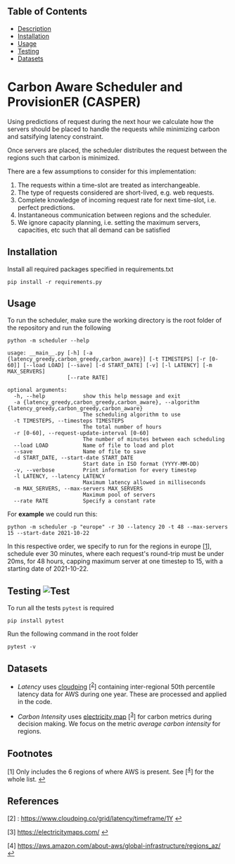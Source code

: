 ## Table of Contents  
- [Description](#Description)  
- [Installation](#Installation)
- [Usage](#Usage)  
- [Testing](#Testing)  
- [Datasets](#Datasets)  

<a name="Description"/>

# Carbon Aware Scheduler and ProvisionER (CASPER)

Using predictions of request during the next hour we calculate how the servers should be placed to handle
the requests while minimizing carbon and satsifying latency constraint.

Once servers are placed, the scheduler distributes the request between the regions such that carbon is minimized.

There are a few assumptions to consider for this implementation: 

1. The requests within a time-slot are treated as interchangeable.
2. The type of requests considered are short-lived, e.g. web requests.
3. Complete knowledge of incoming request rate for next time-slot, i.e. perfect predictions. 
4. Instantaneous communication between regions and the scheduler.
5. We ignore capacity planning, i.e. setting the maximum servers, capacities, etc such that all demand can be satisfied

<a name="Installation"/>

## Installation
Install all required packages specified in requirements.txt
```
pip install -r requirements.py
```
<a name="Usage"/>

## Usage
To run the scheduler, make sure the working directory is the root folder of the repository and run the following

```
python -m scheduler --help
```

```
usage: __main__.py [-h] [-a {latency_greedy,carbon_greedy,carbon_aware}] [-t TIMESTEPS] [-r [0-60]] [--load LOAD] [--save] [-d START_DATE] [-v] [-l LATENCY] [-m MAX_SERVERS]
                   [--rate RATE]

optional arguments:
  -h, --help            show this help message and exit
  -a {latency_greedy,carbon_greedy,carbon_aware}, --algorithm {latency_greedy,carbon_greedy,carbon_aware}
                        The scheduling algorithm to use
  -t TIMESTEPS, --timesteps TIMESTEPS
                        The total number of hours
  -r [0-60], --request-update-interval [0-60]
                        The number of minutes between each scheduling
  --load LOAD           Name of file to load and plot
  --save                Name of file to save
  -d START_DATE, --start-date START_DATE
                        Start date in ISO format (YYYY-MM-DD)
  -v, --verbose         Print information for every timestep
  -l LATENCY, --latency LATENCY
                        Maximum latency allowed in milliseconds
  -m MAX_SERVERS, --max-servers MAX_SERVERS
                        Maximum pool of servers
  --rate RATE           Specify a constant rate
```

For **example** we could run this:
```
python -m scheduler -p "europe" -r 30 --latency 20 -t 48 --max-servers 15 --start-date 2021-10-22
```

In this respective order, we specify to run for the regions in europe [<sup id="a1">[1](#1)</sup>], schedule ever 30 minutes, where each request's round-trip must be under 20ms, for 48 hours, capping maximum server at one timestep to 15, with a starting date of 2021-10-22.  

<a name="Testing"/>

## Testing ![Test](https://github.com/Zonotora/umass/workflows/Test/badge.svg?branch=main&event=push)

To run all the tests `pytest` is required
```
pip install pytest
```

Run the following command in the root folder

```
pytest -v
```
<a name="Datasets"/>

## Datasets 

- _Latency_ uses [cloudping] [<sup id="a2">[2](#latency_cloudping)</sup>] containing inter-regional 50th percentile latency data for
AWS during one year. These are processed and applied in the code. 

- _Carbon Intensity_ uses [electricity map] [<sup id="a3">[3](#electricity_map)</sup>] for carbon metrics during decision making. We focus on the metric _average carbon intensity_ for regions.


<!-- THIS IS FOR HYPERLINKS -->
[cloudping]: https://www.cloudping.co/grid/latency/timeframe/1Y
[electricity map]: https://electricitymaps.com/


## Footnotes
[<a id="1">1</a>]
Only includes the 6 regions of where AWS is present. See [<sup id="a4">[4](#aws_regions)</sup>] for the whole list.
<b id="a1"></b> [↩](#a1)

## References
[<a id="2">2</a>] :
<a name="latency_cloudping"></a>
https://www.cloudping.co/grid/latency/timeframe/1Y
<b id="a1"></b> [↩](#a2)

<a id="electricity_map">[3]</a>
<a name="electricity_map"></a>
https://electricitymaps.com/
<b id="a1"></b> [↩](#a3)

<a id="4">[4]</a>
<a name="aws_regions"></a>
https://aws.amazon.com/about-aws/global-infrastructure/regions_az/
<b id="a1"></b> [↩](#a4)
